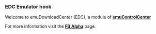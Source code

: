 ### EDC Emulator hook

Welcome to emuDownloadCenter (EDC), a module of [**emuControlCenter**](https://github.com/PhoenixInteractiveNL/emuControlCenter/wiki/)

For more information visit the [**FB Alpha**](https://github.com/PhoenixInteractiveNL/emuDownloadCenter/wiki/Emulator-fbalpha#menu) page.
